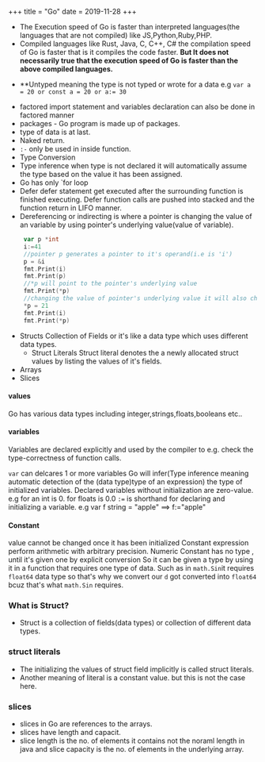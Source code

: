 +++
title = "Go"
date = 2019-11-28
+++

* The Execution speed of Go is faster than interpreted languages(the languages that are not compiled) like JS,Python,Ruby,PHP.
* Compiled languages like Rust, Java, C, C++, C# the compilation speed of Go is faster that is it compiles the code faster. **But It does not necessarily true that the execution speed of Go is faster than the above compiled languages.**

 - **Untyped meaning the type is not typed or wrote for a data e.g `var a = 20 or const a = 20 or a:= 30 `
* factored import statement and variables declaration can also be done in factored manner
* packages - Go program is made up of packages.
* type of data is at last.
* Naked return.
* `:-` only be used in inside function.
* Type Conversion
* Type inference
  when type is not declared it will automatically assume the type based on the value it has been assigned.
* Go has only `for loop
* Defer
  defer statement get executed after the surrounding function is finished executing.
  Defer function calls are pushed into stacked and the function return in LIFO manner.
* Dereferencing or indirecting is where a pointer is changing the value of an variable by using pointer's underlying value(value of variable).
  ```go
   var p *int
   i:=41
   //pointer p generates a pointer to it's operand(i.e is 'i')
   p = &i
   fmt.Print(i)
   fmt.Print(p)
   //*p will point to the pointer's underlying value
   fmt.Print(*p)
   //changing the value of pointer's underlying value it will also change the value of 'i'
   *p = 21
   fmt.Print(i)
   fmt.Print(*p)

   ```
* Structs
  Collection of Fields or it's like a data type which uses different data types.
  * Struct Literals
    Struct literal denotes the a newly allocated struct values by listing the values of it's fields.
* Arrays
* Slices

#### values
Go has various data types including integer,strings,floats,booleans etc..

#### variables
Variables are declared explicitly and used by the compiler to e.g. check the type-correctness of function calls.

`var` can delcares 1 or more variables
Go will infer(Type inference meaning automatic detection of the (data type)type of an expression) the type of initialized variables.
Declared variables without initialization are zero-value. e.g for an int is 0. for floats is 0.0
`:=` is shorthand for declaring and initializing a variable. e.g var f string = "apple" ==> f:="apple"

#### Constant
value cannot be changed once it has been initialized
Constant expression perform arithmetic with arbitrary precision.
Numeric Constant has no type , until it's given one by explicit conversion
So it can be given a type by using it in a function that requires one type of data.
Such as in `math.Sin`it requires  `float64` data type so that's why we convert our `d` got converted into `float64` bcuz that's what `math.Sin` requires.

### What is Struct?
   - Struct is a collection of fields(data types) or collection of different data types.
### struct literals
   - The initializing the values of struct field implicitly is called struct literals.
   - Another meaning of literal is a constant value. but this is not the case here.
### slices
  - slices in Go are references to the arrays.
  - slices have length and capacit.
  - slice length is the no. of elements it contains not the noraml length in java and slice capacity is the no. of elements in the underlying array.
